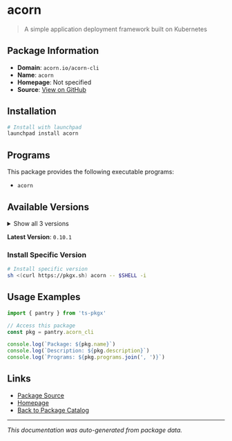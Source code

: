 # acorn

> A simple application deployment framework built on Kubernetes

## Package Information

- **Domain**: `acorn.io/acorn-cli`
- **Name**: `acorn`
- **Homepage**: Not specified
- **Source**: [View on GitHub](https://github.com/pkgxdev/pantry/tree/main/projects/acorn.io/acorn-cli/package.yml)

## Installation

```bash
# Install with launchpad
launchpad install acorn
```

## Programs

This package provides the following executable programs:

- `acorn`

## Available Versions

<details>
<summary>Show all 3 versions</summary>

- `0.10.1`, `0.10.0`, `0.9.2`

</details>

**Latest Version**: `0.10.1`

### Install Specific Version

```bash
# Install specific version
sh <(curl https://pkgx.sh) acorn -- $SHELL -i
```

## Usage Examples

```typescript
import { pantry } from 'ts-pkgx'

// Access this package
const pkg = pantry.acorn_cli

console.log(`Package: ${pkg.name}`)
console.log(`Description: ${pkg.description}`)
console.log(`Programs: ${pkg.programs.join(', ')}`)
```

## Links

- [Package Source](https://github.com/pkgxdev/pantry/tree/main/projects/acorn.io/acorn-cli/package.yml)
- [Homepage](#)
- [Back to Package Catalog](../package-catalog.md)

---

*This documentation was auto-generated from package data.*
